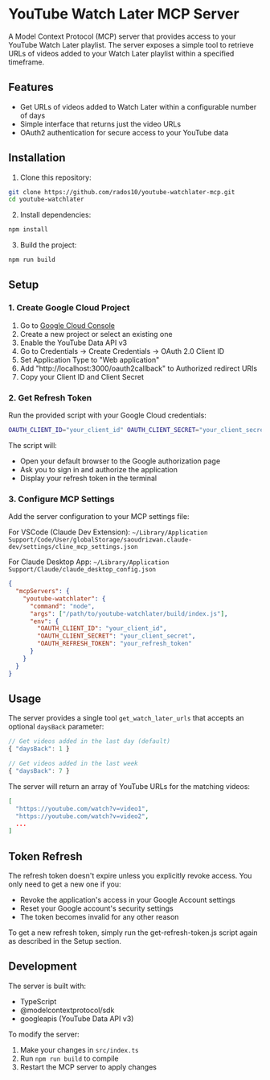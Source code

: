 # YouTube Watch Later MCP Server

A Model Context Protocol (MCP) server that provides access to your YouTube Watch Later playlist. The server exposes a simple tool to retrieve URLs of videos added to your Watch Later playlist within a specified timeframe.

## Features

- Get URLs of videos added to Watch Later within a configurable number of days
- Simple interface that returns just the video URLs
- OAuth2 authentication for secure access to your YouTube data

## Installation

1. Clone this repository:
```bash
git clone https://github.com/rados10/youtube-watchlater-mcp.git
cd youtube-watchlater
```

2. Install dependencies:
```bash
npm install
```

3. Build the project:
```bash
npm run build
```

## Setup

### 1. Create Google Cloud Project

1. Go to [Google Cloud Console](https://console.cloud.google.com)
2. Create a new project or select an existing one
3. Enable the YouTube Data API v3
4. Go to Credentials → Create Credentials → OAuth 2.0 Client ID
5. Set Application Type to "Web application"
6. Add "http://localhost:3000/oauth2callback" to Authorized redirect URIs
7. Copy your Client ID and Client Secret

### 2. Get Refresh Token

Run the provided script with your Google Cloud credentials:

```bash
OAUTH_CLIENT_ID="your_client_id" OAUTH_CLIENT_SECRET="your_client_secret" node get-refresh-token.js
```

The script will:
- Open your default browser to the Google authorization page
- Ask you to sign in and authorize the application
- Display your refresh token in the terminal

### 3. Configure MCP Settings

Add the server configuration to your MCP settings file:

For VSCode (Claude Dev Extension):
`~/Library/Application Support/Code/User/globalStorage/saoudrizwan.claude-dev/settings/cline_mcp_settings.json`

For Claude Desktop App:
`~/Library/Application Support/Claude/claude_desktop_config.json`

```json
{
  "mcpServers": {
    "youtube-watchlater": {
      "command": "node",
      "args": ["/path/to/youtube-watchlater/build/index.js"],
      "env": {
        "OAUTH_CLIENT_ID": "your_client_id",
        "OAUTH_CLIENT_SECRET": "your_client_secret",
        "OAUTH_REFRESH_TOKEN": "your_refresh_token"
      }
    }
  }
}
```

## Usage

The server provides a single tool `get_watch_later_urls` that accepts an optional `daysBack` parameter:

```typescript
// Get videos added in the last day (default)
{ "daysBack": 1 }

// Get videos added in the last week
{ "daysBack": 7 }
```

The server will return an array of YouTube URLs for the matching videos:

```json
[
  "https://youtube.com/watch?v=video1",
  "https://youtube.com/watch?v=video2",
  ...
]
```

## Token Refresh

The refresh token doesn't expire unless you explicitly revoke access. You only need to get a new one if you:
- Revoke the application's access in your Google Account settings
- Reset your Google account's security settings
- The token becomes invalid for any other reason

To get a new refresh token, simply run the get-refresh-token.js script again as described in the Setup section.

## Development

The server is built with:
- TypeScript
- @modelcontextprotocol/sdk
- googleapis (YouTube Data API v3)

To modify the server:
1. Make your changes in `src/index.ts`
2. Run `npm run build` to compile
3. Restart the MCP server to apply changes
